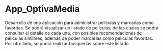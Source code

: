 # App_OptivaMedia
Desarrollo de una aplicación para administrar películas y marcarlas como favoritas.
Se podrá visualizar un listado de películas, de las cuales se podrá consultar el detalle de cada
una, con posibles recomendaciones de películas similares, además de poder marcarlas como
películas favoritas. Por otro lado, se podrá realizar búsquedas sobre este listado. 
